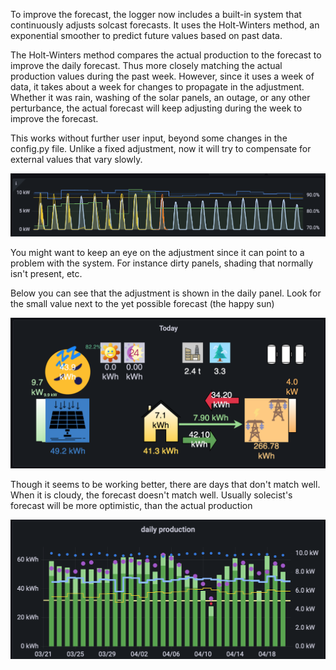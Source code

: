 To improve the forecast, the logger now includes a built-in system that continuously adjusts solcast forecasts. It uses the Holt-Winters method, an exponential smoother to predict future values based on past data.

The Holt-Winters method compares the actual production to the forecast to improve the daily forecast. Thus more closely matching the actual production values during the past week. However, since it uses a week of data, it takes about a week for changes to propagate in the adjustment. Whether it was rain, washing of the solar panels, an outage, or any other perturbance, the actual forecast will keep adjusting during the week to improve the forecast.

This works without further user input, beyond some changes in the config.py file. Unlike a fixed adjustment, now it will try to compensate for external values that vary slowly.

![Forecast adjustment](forecast_adj.png)

You might want to keep an eye on the adjustment since it can point to a problem with the system. For instance dirty panels, shading that normally isn't present, etc.

Below you can see that the adjustment is shown in the daily panel. Look for the small value next to the yet possible forecast (the happy sun)

![Today's Adjustment](daily_adj.png)

Though it seems to be working better, there are days that don't match well. When it is cloudy, the forecast doesn't match well. Usually solecist's forecast will be more optimistic, than the actual production

![Daily values](daily_forecast.png)
